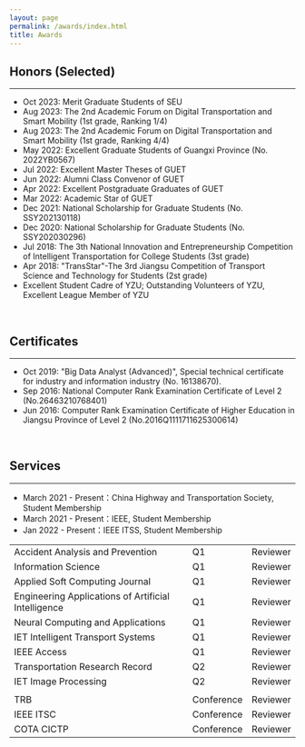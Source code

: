 ```yaml
---
layout: page
permalink: /awards/index.html
title: Awards
---
```


## Honors (Selected)
---
- Oct 2023:    Merit Graduate Students of SEU
- Aug 2023:   The 2nd Academic Forum on Digital Transportation and Smart Mobility (1st grade, Ranking 1/4)
- Aug 2023:   The 2nd Academic Forum on Digital Transportation and Smart Mobility (1st grade, Ranking 4/4)
- May 2022:  Excellent Graduate Students of Guangxi Province (No. 2022YB0567)
- Jul 2022:     Excellent Master Theses of GUET
- Jun 2022:    Alumni Class Convenor of GUET
- Apr 2022:   Excellent Postgraduate Graduates of GUET
- Mar 2022:   Academic Star of GUET
- Dec 2021:   National Scholarship for Graduate Students (No. SSY202130118)
- Dec 2020:   National Scholarship for Graduate Students (No. SSY202030296)
- Jul 2018:     The 3th National Innovation and Entrepreneurship Competition of Intelligent Transportation for College Students (3st grade)
- Apr 2018:   "TransStar"-The 3rd Jiangsu Competition of Transport Science and Technology for Students (2st grade)
- Excellent Student Cadre of YZU; Outstanding Volunteers of YZU, Excellent League Member of YZU 

<br>

## Certificates
---
- Oct 2019:  "Big Data Analyst (Advanced)", Special technical certificate for industry and information industry (No. 16138670).
- Sep 2016:  National Computer Rank Examination Certificate of Level 2 (No.26463210768401)
- Jun 2016:  Computer Rank Examination Certificate of Higher Education in Jiangsu Province of Level 2 (No.2016Q1111711625300614)

<br>

## Services
---
- March 2021 - Present：China Highway and Transportation Society, Student Membership
- March 2021 - Present：IEEE, Student Membership
- Jan 2022 - Present：IEEE ITSS, Student Membership
<table>
  <tr>
    <td>Accident Analysis and Prevention</td>
    <td>   Q1   </td>
    <td>Reviewer</td>
  </tr>
  <tr>
    <td>Information Science</td>
    <td>   Q1   </td>
    <td>Reviewer</td>
  </tr>
  <tr>
    <td>Applied Soft Computing Journal</td>
    <td>   Q1   </td>
    <td>Reviewer</td>
  </tr>
  <tr>
    <td>Engineering Applications of Artificial Intelligence</td>
    <td>   Q1   </td>
    <td>Reviewer</td>
  </tr>
  <tr>
    <td>Neural Computing and Applications</td>
    <td>   Q1   </td>
    <td>Reviewer</td>
  </tr>
  <tr>
    <td>IET Intelligent Transport Systems</td>
    <td>   Q1   </td>
    <td>Reviewer</td>
  </tr>
  <tr>
    <td>IEEE Access</td>
    <td>   Q1   </td>
    <td>Reviewer</td>
  </tr>
  <tr>
    <td>Transportation Research Record</td>
    <td>   Q2   </td>
    <td>Reviewer</td>
  </tr>
  <tr>
    <td>IET Image Processing</td>
    <td>   Q2   </td>
    <td>Reviewer</td>
  </tr>
  </tr>
    <tr>
    <td> </td>
    <td> </td>
    <td> </td>
  </tr>
  <tr>
    <td>TRB</td>
    <td>   Conference   </td>
    <td>Reviewer</td>
  </tr>
  <tr>
    <td>IEEE ITSC</td>
    <td>   Conference   </td>
    <td>Reviewer</td>
  </tr>
  <tr>
    <td>COTA CICTP</td>
    <td>   Conference   </td>
    <td>Reviewer</td>
  </tr>
</table>

<br>
